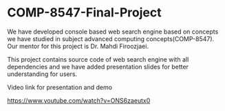 # COMP-8547-Final-Project

We have developed console based  web search engine based on concepts we have studied in subject advanced computing concepts(COMP-8547). Our mentor for this project is Dr. Mahdi Firoozjaei.


This project contains source code of web search engine with all dependencies and we have added presentation slides for better understanding for users.

Video link for presentation and demo

https://www.youtube.com/watch?v=ONS6zaeutx0
